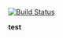 [![Build Status](https://travis-ci.org/yyueshui/design-pattern.svg?branch=master)](https://travis-ci.org/yyueshui/design-pattern)

**test**